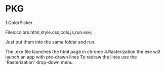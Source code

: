# PKG

1.ColorPicker

Files:colors.html,style.css,cols.js,run.exe;

Just put them into the same folder and run.

The .exe file launches the html page in chrome
4.Rasterization
the exe will launch an app with pre-drawn lines
To redraw the lines use the 'Rasterization' drop-down menu.
